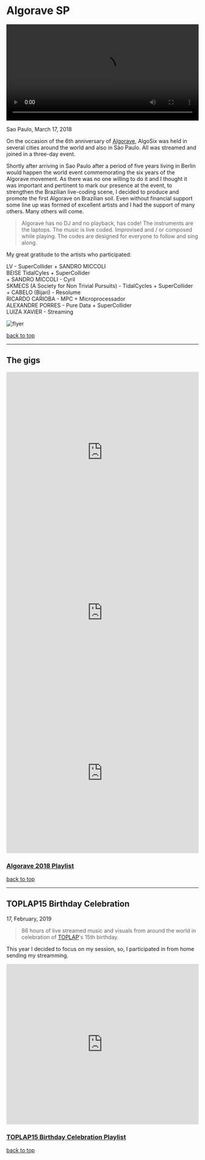 # Algorave SP

<video style="width:100%;height:auto" controls>
  <source src="/videos/algo.mp4" type="video/mp4">
  Your browser does not support the video tag.
</video>

Sao Paulo, March 17, 2018

On the occasion of the 6th anniversary of [Algorave](https://algorave.com/about/), AlgoSix was held in several cities around the world and also in São Paulo. All was streamed and joined in a three-day event.

Shortly after arriving in Sao Paulo after a period of five years living in Berlin would happen the world event commemorating the six years of the Algorave movement. As there was no one willing to do it and I thought it was important and pertinent to mark our presence at the event, to strengthen the Brazilian live-coding scene, I decided to produce and promote the first Algorave on Brazilian soil. Even without financial support some line up was formed of excellent artists and I had the support of many others.
Many others will come.

> Algorave has no DJ and no playback, has code! The instruments are the laptops. The music is live coded. Improvised and / or composed while playing. The codes are designed for everyone to follow and sing along.

My great gratitude to the artists who participated:

LV - SuperCollider + SANDRO MICCOLI  
BEISE TidalCyles + SuperCollider  
 \+ SANDRO MICCOLI - Cyril  
SKMECS (A Society for Non Trivial Pursuits) - TidalCycles + SuperCollider  
 \+ CABELO (Bijari) - Resolume  
RICARDO CARIOBA - MPC + Microprocessador  
ALEXANDRE PORRES - Pure Data + SuperCollider  
LUIZA XAVIER - Streaming

![flyer](/images/algo/flyer2-Seite001.png)

[back to top](#algorave-sp)

---

## The gigs

<iframe width="100%" height="420px" src="https://www.youtube.com/embed/L_Z1cSNNH1Y" frameborder="0" allow="accelerometer; autoplay; encrypted-media; gyroscope; picture-in-picture" allowfullscreen></iframe>

<iframe width="100%" height="420px" src="https://www.youtube.com/embed/GmzerrJP_-E" frameborder="0" allow="accelerometer; autoplay; encrypted-media; gyroscope; picture-in-picture" allowfullscreen></iframe>

<iframe width="100%" height="420px" src="https://www.youtube.com/embed/kHiQ27KSqLY" frameborder="0" allow="accelerometer; autoplay; encrypted-media; gyroscope; picture-in-picture" allowfullscreen></iframe>

### [Algorave 2018 Playlist](https://www.youtube.com/playlist?list=PLMBIpibV-wQIxnJ2juNj5CDfK6zF3Elcv)

[back to top](#algorave-sp)

---

## TOPLAP15 Birthday Celebration

17, February, 2019

> 86 hours of live streamed music and visuals from around the world in celebration of [TOPLAP](https://toplap.org/)'s 15th birthday.

This year I decided to focus on my session, so, I participated in from home sending my streamming.

<iframe width="100%" height="420px" src="https://www.youtube.com/embed/8SAunZxw0zs" frameborder="0" allow="accelerometer; autoplay; encrypted-media; gyroscope; picture-in-picture" allowfullscreen>If you can't see a video player here, you can turn off your Add Blocker for this page. It's a YouTube thing. Sorry about that.</iframe>

### [TOPLAP15 Birthday Celebration Playlist](https://www.youtube.com/playlist?list=PLMBIpibV-wQKVN8RtE_uCyk1E37A2qRZ5)

[back to top](#algorave-sp)
